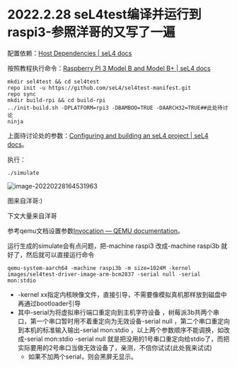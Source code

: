 # 2022.2.28 seL4test编译并运行到raspi3-参照洋哥的又写了一遍

配置依赖：[Host Dependencies | seL4 docs](https://docs.sel4.systems/projects/buildsystem/host-dependencies.html)

按照教程执行命令：[Raspberry PI 3 Model B and Model B+ | seL4 docs](https://docs.sel4.systems/Hardware/Rpi3.html)

```
mkdir sel4test && cd sel4test
repo init -u https://github.com/seL4/sel4test-manifest.git
repo sync
mkdir build-rpi && cd build-rpi
../init-build.sh -DPLATFORM=rpi3 -DBAMBOO=TRUE -DAARCH32=TRUE##此处待讨论
ninja
```

上面待讨论处的参数：[Configuring and building an seL4 project | seL4 docs](https://docs.sel4.systems/projects/buildsystem/using.html)。

执行：

```
./simulate
```

![image-20220228164531963](C:/Users/Liu%20Qingtao/AppData/Roaming/Typora/typora-user-images/image-20220228164531963.png)

图来自洋哥:)

下文大量来自洋哥

参考qemu文档设置参数[Invocation — QEMU documentation](https://www.qemu.org/docs/master/system/invocation.html#)。

运行生成的simulate会有点问题，把-machine raspi3 改成-machine raspi3b 就好了，然后就可以直接运行命令

```
qemu-system-aarch64 -machine raspi3b -m size=1024M -kernel images/sel4test-driver-image-arm-bcm2837 -serial null -serial mon:stdio
```

* -kernel xx指定内核映像文件，直接引导，不需要像模拟真机那样放到磁盘中再通过bootloader引导
* 其中-serial为将虚拟串行端口重定向到主机字符设备 ，树莓派3b共两个串口，第一个串口暂时用不着重定向为无效设备-serial null ，第二个串口重定向到本机的标准输入输出-serial mon:stdio ，以上两个参数顺序不能调换，如改成-serial mon:stdio -serial null 就是把没用的1号串口重定向给stdio了，而把实际要用的2号串口当做无效设备了，亲测，不信你试试(此处我来试试)
  * 如果不加两个serial，则会黑屏无显示。
